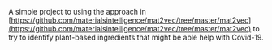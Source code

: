 A simple project to using the approach in [https://github.com/materialsintelligence/mat2vec/tree/master/mat2vec](https://github.com/materialsintelligence/mat2vec/tree/master/mat2vec) to try to identify plant-based ingredients that might be able help with Covid-19.